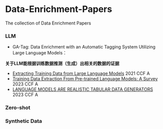 # Data-Enrichment-Papers
The collection of Data Enrichment Papers


### LLM
- GA-Tag: Data Enrichment with an Automatic  Tagging System Utilizing Large Language Models：

**关于LLM能根据训练数据推测（生成）出相关的数据的证据**

- [Extracting Training Data from Large Language Models](https://arxiv.org/pdf/2012.07805) 2021 CCF A 
- [Training Data Extraction From Pre-trained Language Models: A Survey](https://aclanthology.org/2023.trustnlp-1.23.pdf) 2023 CCF A
- [LANGUAGE MODELS ARE REALISTIC TABULAR DATA GENERATORS](https://arxiv.org/pdf/2210.06280) 2023 CCF A


### Zero-shot


### Synthetic Data
